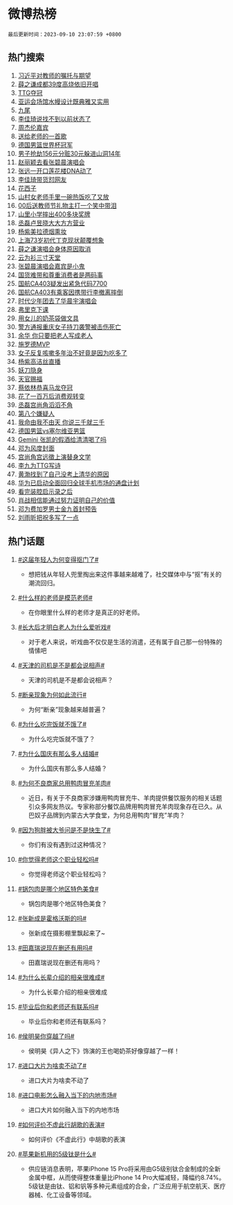 # 微博热榜

`最后更新时间：2023-09-10 23:07:59 +0800`

## 热门搜索

1. [习近平对教师的嘱托与期望](https://m.weibo.cn/search?containerid=100103type%3D1%26t%3D10%26q%3D%23%E4%B9%A0%E8%BF%91%E5%B9%B3%E5%AF%B9%E6%95%99%E5%B8%88%E7%9A%84%E5%98%B1%E6%89%98%E4%B8%8E%E6%9C%9F%E6%9C%9B%23&stream_entry_id=51&isnewpage=1&extparam=seat%3D1%26stream_entry_id%3D51%26filter_type%3Drealtimehot%26c_type%3D51%26dgr%3D0%26pos%3D0%26cate%3D10103%26display_time%3D1694358477%26pre_seqid%3D1694358477101027159101)
1. [薛之谦成都39度高烧依旧开唱](https://m.weibo.cn/search?containerid=100103type%3D1%26t%3D10%26q%3D%23%E8%96%9B%E4%B9%8B%E8%B0%A6%E6%88%90%E9%83%BD39%E5%BA%A6%E9%AB%98%E7%83%A7%E4%BE%9D%E6%97%A7%E5%BC%80%E5%94%B1%23&stream_entry_id=31&isnewpage=1&extparam=seat%3D1%26flag%3D2%26filter_type%3Drealtimehot%26stream_entry_id%3D31%26dgr%3D0%26cate%3D5001%26band_rank%3D1%26c_type%3D31%26lcate%3D5001%26pos%3D0%26realpos%3D1%26q%3D%2523%25E8%2596%259B%25E4%25B9%258B%25E8%25B0%25A6%25E6%2588%2590%25E9%2583%25BD39%25E5%25BA%25A6%25E9%25AB%2598%25E7%2583%25A7%25E4%25BE%259D%25E6%2597%25A7%25E5%25BC%2580%25E5%2594%25B1%2523%26display_time%3D1694358477%26pre_seqid%3D1694358477101027159101)
1. [TTG夺冠](https://m.weibo.cn/search?containerid=100103type%3D1%26t%3D10%26q%3D%23TTG%E5%A4%BA%E5%86%A0%23&stream_entry_id=31&isnewpage=1&extparam=seat%3D1%26flag%3D2%26filter_type%3Drealtimehot%26stream_entry_id%3D31%26dgr%3D0%26cate%3D5001%26band_rank%3D2%26c_type%3D31%26lcate%3D5001%26pos%3D1%26realpos%3D2%26q%3D%2523TTG%25E5%25A4%25BA%25E5%2586%25A0%2523%26display_time%3D1694358477%26pre_seqid%3D1694358477101027159101)
1. [亚运会场馆水幔设计既典雅又实用](https://m.weibo.cn/search?containerid=100103type%3D1%26t%3D10%26q%3D%23%E4%BA%9A%E8%BF%90%E4%BC%9A%E5%9C%BA%E9%A6%86%E6%B0%B4%E5%B9%94%E8%AE%BE%E8%AE%A1%E6%97%A2%E5%85%B8%E9%9B%85%E5%8F%88%E5%AE%9E%E7%94%A8%23&stream_entry_id=31&isnewpage=1&extparam=seat%3D1%26flag%3D0%26filter_type%3Drealtimehot%26stream_entry_id%3D31%26dgr%3D0%26cate%3D5001%26band_rank%3D3%26c_type%3D31%26lcate%3D5001%26pos%3D2%26realpos%3D3%26q%3D%2523%25E4%25BA%259A%25E8%25BF%2590%25E4%25BC%259A%25E5%259C%25BA%25E9%25A6%2586%25E6%25B0%25B4%25E5%25B9%2594%25E8%25AE%25BE%25E8%25AE%25A1%25E6%2597%25A2%25E5%2585%25B8%25E9%259B%2585%25E5%258F%2588%25E5%25AE%259E%25E7%2594%25A8%2523%26display_time%3D1694358477%26pre_seqid%3D1694358477101027159101)
1. [九尾](https://m.weibo.cn/search?containerid=100103type%3D1%26t%3D10%26q%3D%E4%B9%9D%E5%B0%BE&stream_entry_id=31&isnewpage=1&extparam=seat%3D1%26flag%3D1%26filter_type%3Drealtimehot%26stream_entry_id%3D31%26dgr%3D0%26cate%3D5001%26band_rank%3D4%26c_type%3D31%26lcate%3D5001%26pos%3D3%26realpos%3D4%26q%3D%25E4%25B9%259D%25E5%25B0%25BE%26display_time%3D1694358477%26pre_seqid%3D1694358477101027159101)
1. [李佳琦说找不到以前状态了](https://m.weibo.cn/search?containerid=100103type%3D1%26t%3D10%26q%3D%23%E6%9D%8E%E4%BD%B3%E7%90%A6%E8%AF%B4%E6%89%BE%E4%B8%8D%E5%88%B0%E4%BB%A5%E5%89%8D%E7%8A%B6%E6%80%81%E4%BA%86%23&stream_entry_id=31&isnewpage=1&extparam=seat%3D1%26flag%3D1%26filter_type%3Drealtimehot%26stream_entry_id%3D31%26dgr%3D0%26cate%3D5001%26band_rank%3D5%26c_type%3D31%26lcate%3D5001%26pos%3D4%26realpos%3D5%26q%3D%2523%25E6%259D%258E%25E4%25BD%25B3%25E7%2590%25A6%25E8%25AF%25B4%25E6%2589%25BE%25E4%25B8%258D%25E5%2588%25B0%25E4%25BB%25A5%25E5%2589%258D%25E7%258A%25B6%25E6%2580%2581%25E4%25BA%2586%2523%26display_time%3D1694358477%26pre_seqid%3D1694358477101027159101)
1. [周杰伦嘉宾](https://m.weibo.cn/search?containerid=100103type%3D1%26t%3D10%26q%3D%E5%91%A8%E6%9D%B0%E4%BC%A6%E5%98%89%E5%AE%BE&stream_entry_id=31&isnewpage=1&extparam=seat%3D1%26flag%3D1%26filter_type%3Drealtimehot%26stream_entry_id%3D31%26dgr%3D0%26cate%3D5001%26band_rank%3D6%26c_type%3D31%26lcate%3D5001%26pos%3D5%26realpos%3D6%26q%3D%25E5%2591%25A8%25E6%259D%25B0%25E4%25BC%25A6%25E5%2598%2589%25E5%25AE%25BE%26display_time%3D1694358477%26pre_seqid%3D1694358477101027159101)
1. [送给老师的一首歌](https://m.weibo.cn/search?containerid=100103type%3D1%26t%3D10%26q%3D%23%E9%80%81%E7%BB%99%E8%80%81%E5%B8%88%E7%9A%84%E4%B8%80%E9%A6%96%E6%AD%8C%23&stream_entry_id=31&isnewpage=1&extparam=seat%3D1%26adid%3D202667%26filter_type%3Drealtimehot%26stream_entry_id%3D31%26dgr%3D0%26is_ad_pos%3D1%26q%3D%2523%25E9%2580%2581%25E7%25BB%2599%25E8%2580%2581%25E5%25B8%2588%25E7%259A%2584%25E4%25B8%2580%25E9%25A6%2596%25E6%25AD%258C%2523%26band_rank%3D7%26c_type%3D31%26lcate%3D5001%26pos%3D6%26cate%3D5001%26display_time%3D1694358477%26pre_seqid%3D1694358477101027159101)
1. [德国男篮世界杯冠军](https://m.weibo.cn/search?containerid=100103type%3D1%26t%3D10%26q%3D%23%E5%BE%B7%E5%9B%BD%E7%94%B7%E7%AF%AE%E4%B8%96%E7%95%8C%E6%9D%AF%E5%86%A0%E5%86%9B%23&stream_entry_id=31&isnewpage=1&extparam=seat%3D1%26flag%3D1%26filter_type%3Drealtimehot%26stream_entry_id%3D31%26dgr%3D0%26cate%3D5001%26band_rank%3D7%26c_type%3D31%26lcate%3D5001%26pos%3D7%26realpos%3D7%26q%3D%2523%25E5%25BE%25B7%25E5%259B%25BD%25E7%2594%25B7%25E7%25AF%25AE%25E4%25B8%2596%25E7%2595%258C%25E6%259D%25AF%25E5%2586%25A0%25E5%2586%259B%2523%26display_time%3D1694358477%26pre_seqid%3D1694358477101027159101)
1. [男子抢劫156元分赃30元躲进山洞14年](https://m.weibo.cn/search?containerid=100103type%3D1%26t%3D10%26q%3D%23%E7%94%B7%E5%AD%90%E6%8A%A2%E5%8A%AB156%E5%85%83%E5%88%86%E8%B5%8330%E5%85%83%E8%BA%B2%E8%BF%9B%E5%B1%B1%E6%B4%9E14%E5%B9%B4%23&stream_entry_id=31&isnewpage=1&extparam=seat%3D1%26flag%3D0%26filter_type%3Drealtimehot%26stream_entry_id%3D31%26dgr%3D0%26cate%3D5001%26band_rank%3D8%26c_type%3D31%26lcate%3D5001%26pos%3D8%26realpos%3D8%26q%3D%2523%25E7%2594%25B7%25E5%25AD%2590%25E6%258A%25A2%25E5%258A%25AB156%25E5%2585%2583%25E5%2588%2586%25E8%25B5%258330%25E5%2585%2583%25E8%25BA%25B2%25E8%25BF%259B%25E5%25B1%25B1%25E6%25B4%259E14%25E5%25B9%25B4%2523%26display_time%3D1694358477%26pre_seqid%3D1694358477101027159101)
1. [赵丽颖去看张碧晨演唱会](https://m.weibo.cn/search?containerid=100103type%3D1%26t%3D10%26q%3D%E8%B5%B5%E4%B8%BD%E9%A2%96%E5%8E%BB%E7%9C%8B%E5%BC%A0%E7%A2%A7%E6%99%A8%E6%BC%94%E5%94%B1%E4%BC%9A&stream_entry_id=31&isnewpage=1&extparam=seat%3D1%26flag%3D0%26filter_type%3Drealtimehot%26stream_entry_id%3D31%26dgr%3D0%26cate%3D5001%26band_rank%3D9%26c_type%3D31%26lcate%3D5001%26pos%3D9%26realpos%3D9%26q%3D%25E8%25B5%25B5%25E4%25B8%25BD%25E9%25A2%2596%25E5%258E%25BB%25E7%259C%258B%25E5%25BC%25A0%25E7%25A2%25A7%25E6%2599%25A8%25E6%25BC%2594%25E5%2594%25B1%25E4%25BC%259A%26display_time%3D1694358477%26pre_seqid%3D1694358477101027159101)
1. [张远一开口莲花楼DNA动了](https://m.weibo.cn/search?containerid=100103type%3D1%26t%3D10%26q%3D%23%E5%BC%A0%E8%BF%9C%E4%B8%80%E5%BC%80%E5%8F%A3%E8%8E%B2%E8%8A%B1%E6%A5%BCDNA%E5%8A%A8%E4%BA%86%23&stream_entry_id=31&isnewpage=1&extparam=seat%3D1%26flag%3D0%26filter_type%3Drealtimehot%26stream_entry_id%3D31%26dgr%3D0%26cate%3D5001%26band_rank%3D10%26c_type%3D31%26lcate%3D5001%26pos%3D10%26realpos%3D10%26q%3D%2523%25E5%25BC%25A0%25E8%25BF%259C%25E4%25B8%2580%25E5%25BC%2580%25E5%258F%25A3%25E8%258E%25B2%25E8%258A%25B1%25E6%25A5%25BCDNA%25E5%258A%25A8%25E4%25BA%2586%2523%26display_time%3D1694358477%26pre_seqid%3D1694358477101027159101)
1. [李佳琦带货怼网友](https://m.weibo.cn/search?containerid=100103type%3D1%26t%3D10%26q%3D%23%E6%9D%8E%E4%BD%B3%E7%90%A6%E5%B8%A6%E8%B4%A7%E6%80%BC%E7%BD%91%E5%8F%8B%23&stream_entry_id=31&isnewpage=1&extparam=seat%3D1%26flag%3D2%26filter_type%3Drealtimehot%26stream_entry_id%3D31%26dgr%3D0%26cate%3D5001%26band_rank%3D11%26c_type%3D31%26lcate%3D5001%26pos%3D11%26realpos%3D11%26q%3D%2523%25E6%259D%258E%25E4%25BD%25B3%25E7%2590%25A6%25E5%25B8%25A6%25E8%25B4%25A7%25E6%2580%25BC%25E7%25BD%2591%25E5%258F%258B%2523%26display_time%3D1694358477%26pre_seqid%3D1694358477101027159101)
1. [花西子](https://m.weibo.cn/search?containerid=100103type%3D1%26t%3D10%26q%3D%E8%8A%B1%E8%A5%BF%E5%AD%90&stream_entry_id=31&isnewpage=1&extparam=seat%3D1%26flag%3D2%26filter_type%3Drealtimehot%26stream_entry_id%3D31%26dgr%3D0%26cate%3D5001%26band_rank%3D12%26c_type%3D31%26lcate%3D5001%26pos%3D12%26realpos%3D12%26q%3D%25E8%258A%25B1%25E8%25A5%25BF%25E5%25AD%2590%26display_time%3D1694358477%26pre_seqid%3D1694358477101027159101)
1. [山村女老师手里一碗热饭吃了又放](https://m.weibo.cn/search?containerid=100103type%3D1%26t%3D10%26q%3D%23%E5%B1%B1%E6%9D%91%E5%A5%B3%E8%80%81%E5%B8%88%E6%89%8B%E9%87%8C%E4%B8%80%E7%A2%97%E7%83%AD%E9%A5%AD%E5%90%83%E4%BA%86%E5%8F%88%E6%94%BE%23&stream_entry_id=31&isnewpage=1&extparam=seat%3D1%26flag%3D32768%26filter_type%3Drealtimehot%26stream_entry_id%3D31%26dgr%3D0%26cate%3D5001%26band_rank%3D13%26c_type%3D31%26lcate%3D5001%26pos%3D13%26realpos%3D13%26q%3D%2523%25E5%25B1%25B1%25E6%259D%2591%25E5%25A5%25B3%25E8%2580%2581%25E5%25B8%2588%25E6%2589%258B%25E9%2587%258C%25E4%25B8%2580%25E7%25A2%2597%25E7%2583%25AD%25E9%25A5%25AD%25E5%2590%2583%25E4%25BA%2586%25E5%258F%2588%25E6%2594%25BE%2523%26display_time%3D1694358477%26pre_seqid%3D1694358477101027159101)
1. [00后送教师节礼物主打一个笑中带泪](https://m.weibo.cn/search?containerid=100103type%3D1%26t%3D10%26q%3D%2300%E5%90%8E%E9%80%81%E6%95%99%E5%B8%88%E8%8A%82%E7%A4%BC%E7%89%A9%E4%B8%BB%E6%89%93%E4%B8%80%E4%B8%AA%E7%AC%91%E4%B8%AD%E5%B8%A6%E6%B3%AA%23&stream_entry_id=31&isnewpage=1&extparam=seat%3D1%26flag%3D32768%26filter_type%3Drealtimehot%26stream_entry_id%3D31%26dgr%3D0%26cate%3D5001%26band_rank%3D14%26c_type%3D31%26lcate%3D5001%26pos%3D14%26realpos%3D14%26q%3D%252300%25E5%2590%258E%25E9%2580%2581%25E6%2595%2599%25E5%25B8%2588%25E8%258A%2582%25E7%25A4%25BC%25E7%2589%25A9%25E4%25B8%25BB%25E6%2589%2593%25E4%25B8%2580%25E4%25B8%25AA%25E7%25AC%2591%25E4%25B8%25AD%25E5%25B8%25A6%25E6%25B3%25AA%2523%26display_time%3D1694358477%26pre_seqid%3D1694358477101027159101)
1. [山里小学摔出400多块奖牌](https://m.weibo.cn/search?containerid=100103type%3D1%26t%3D10%26q%3D%23%E5%B1%B1%E9%87%8C%E5%B0%8F%E5%AD%A6%E6%91%94%E5%87%BA400%E5%A4%9A%E5%9D%97%E5%A5%96%E7%89%8C%23&stream_entry_id=31&isnewpage=1&extparam=seat%3D1%26flag%3D32768%26filter_type%3Drealtimehot%26stream_entry_id%3D31%26dgr%3D0%26cate%3D5001%26band_rank%3D15%26c_type%3D31%26lcate%3D5001%26pos%3D15%26realpos%3D15%26q%3D%2523%25E5%25B1%25B1%25E9%2587%258C%25E5%25B0%258F%25E5%25AD%25A6%25E6%2591%2594%25E5%2587%25BA400%25E5%25A4%259A%25E5%259D%2597%25E5%25A5%2596%25E7%2589%258C%2523%26display_time%3D1694358477%26pre_seqid%3D1694358477101027159101)
1. [丞磊卢昱晓大大方方营业](https://m.weibo.cn/search?containerid=100103type%3D1%26t%3D10%26q%3D%23%E4%B8%9E%E7%A3%8A%E5%8D%A2%E6%98%B1%E6%99%93%E5%A4%A7%E5%A4%A7%E6%96%B9%E6%96%B9%E8%90%A5%E4%B8%9A%23&stream_entry_id=31&isnewpage=1&extparam=seat%3D1%26flag%3D1%26filter_type%3Drealtimehot%26stream_entry_id%3D31%26dgr%3D0%26cate%3D5001%26band_rank%3D16%26c_type%3D31%26lcate%3D5001%26pos%3D16%26realpos%3D16%26q%3D%2523%25E4%25B8%259E%25E7%25A3%258A%25E5%258D%25A2%25E6%2598%25B1%25E6%2599%2593%25E5%25A4%25A7%25E5%25A4%25A7%25E6%2596%25B9%25E6%2596%25B9%25E8%2590%25A5%25E4%25B8%259A%2523%26display_time%3D1694358477%26pre_seqid%3D1694358477101027159101)
1. [杨紫美拉德烟熏妆](https://m.weibo.cn/search?containerid=100103type%3D1%26t%3D10%26q%3D%E6%9D%A8%E7%B4%AB%E7%BE%8E%E6%8B%89%E5%BE%B7%E7%83%9F%E7%86%8F%E5%A6%86&stream_entry_id=31&isnewpage=1&extparam=seat%3D1%26flag%3D1%26filter_type%3Drealtimehot%26stream_entry_id%3D31%26dgr%3D0%26cate%3D5001%26band_rank%3D17%26c_type%3D31%26lcate%3D5001%26pos%3D17%26realpos%3D17%26q%3D%25E6%259D%25A8%25E7%25B4%25AB%25E7%25BE%258E%25E6%258B%2589%25E5%25BE%25B7%25E7%2583%259F%25E7%2586%258F%25E5%25A6%2586%26display_time%3D1694358477%26pre_seqid%3D1694358477101027159101)
1. [上海73岁初代丁克现状颠覆想象](https://m.weibo.cn/search?containerid=100103type%3D1%26t%3D10%26q%3D%23%E4%B8%8A%E6%B5%B773%E5%B2%81%E5%88%9D%E4%BB%A3%E4%B8%81%E5%85%8B%E7%8E%B0%E7%8A%B6%E9%A2%A0%E8%A6%86%E6%83%B3%E8%B1%A1%23&stream_entry_id=31&isnewpage=1&extparam=seat%3D1%26flag%3D2%26filter_type%3Drealtimehot%26stream_entry_id%3D31%26dgr%3D0%26cate%3D5001%26band_rank%3D18%26c_type%3D31%26lcate%3D5001%26pos%3D18%26realpos%3D18%26q%3D%2523%25E4%25B8%258A%25E6%25B5%25B773%25E5%25B2%2581%25E5%2588%259D%25E4%25BB%25A3%25E4%25B8%2581%25E5%2585%258B%25E7%258E%25B0%25E7%258A%25B6%25E9%25A2%25A0%25E8%25A6%2586%25E6%2583%25B3%25E8%25B1%25A1%2523%26display_time%3D1694358477%26pre_seqid%3D1694358477101027159101)
1. [薛之谦演唱会身体原因取消](https://m.weibo.cn/search?containerid=100103type%3D1%26t%3D10%26q%3D%23%E8%96%9B%E4%B9%8B%E8%B0%A6%E6%BC%94%E5%94%B1%E4%BC%9A%E8%BA%AB%E4%BD%93%E5%8E%9F%E5%9B%A0%E5%8F%96%E6%B6%88%23&stream_entry_id=31&isnewpage=1&extparam=seat%3D1%26flag%3D0%26filter_type%3Drealtimehot%26stream_entry_id%3D31%26dgr%3D0%26cate%3D5001%26band_rank%3D19%26c_type%3D31%26lcate%3D5001%26pos%3D19%26realpos%3D19%26q%3D%2523%25E8%2596%259B%25E4%25B9%258B%25E8%25B0%25A6%25E6%25BC%2594%25E5%2594%25B1%25E4%25BC%259A%25E8%25BA%25AB%25E4%25BD%2593%25E5%258E%259F%25E5%259B%25A0%25E5%258F%2596%25E6%25B6%2588%2523%26display_time%3D1694358477%26pre_seqid%3D1694358477101027159101)
1. [云为衫三寸天堂](https://m.weibo.cn/search?containerid=100103type%3D1%26t%3D10%26q%3D%E4%BA%91%E4%B8%BA%E8%A1%AB%E4%B8%89%E5%AF%B8%E5%A4%A9%E5%A0%82&stream_entry_id=31&isnewpage=1&extparam=seat%3D1%26flag%3D1%26filter_type%3Drealtimehot%26stream_entry_id%3D31%26dgr%3D0%26cate%3D5001%26band_rank%3D20%26c_type%3D31%26lcate%3D5001%26pos%3D20%26realpos%3D20%26q%3D%25E4%25BA%2591%25E4%25B8%25BA%25E8%25A1%25AB%25E4%25B8%2589%25E5%25AF%25B8%25E5%25A4%25A9%25E5%25A0%2582%26display_time%3D1694358477%26pre_seqid%3D1694358477101027159101)
1. [张碧晨演唱会嘉宾是小鬼](https://m.weibo.cn/search?containerid=100103type%3D1%26t%3D10%26q%3D%23%E5%BC%A0%E7%A2%A7%E6%99%A8%E6%BC%94%E5%94%B1%E4%BC%9A%E5%98%89%E5%AE%BE%E6%98%AF%E5%B0%8F%E9%AC%BC%23&stream_entry_id=31&isnewpage=1&extparam=seat%3D1%26flag%3D1%26filter_type%3Drealtimehot%26stream_entry_id%3D31%26dgr%3D0%26cate%3D5001%26band_rank%3D21%26c_type%3D31%26lcate%3D5001%26pos%3D21%26realpos%3D21%26q%3D%2523%25E5%25BC%25A0%25E7%25A2%25A7%25E6%2599%25A8%25E6%25BC%2594%25E5%2594%25B1%25E4%25BC%259A%25E5%2598%2589%25E5%25AE%25BE%25E6%2598%25AF%25E5%25B0%258F%25E9%25AC%25BC%2523%26display_time%3D1694358477%26pre_seqid%3D1694358477101027159101)
1. [国货难带和尊重消费者是两码事](https://m.weibo.cn/search?containerid=100103type%3D1%26t%3D10%26q%3D%23%E5%9B%BD%E8%B4%A7%E9%9A%BE%E5%B8%A6%E5%92%8C%E5%B0%8A%E9%87%8D%E6%B6%88%E8%B4%B9%E8%80%85%E6%98%AF%E4%B8%A4%E7%A0%81%E4%BA%8B%23&stream_entry_id=31&isnewpage=1&extparam=seat%3D1%26flag%3D1%26filter_type%3Drealtimehot%26stream_entry_id%3D31%26dgr%3D0%26cate%3D5001%26band_rank%3D22%26c_type%3D31%26lcate%3D5001%26pos%3D22%26realpos%3D22%26q%3D%2523%25E5%259B%25BD%25E8%25B4%25A7%25E9%259A%25BE%25E5%25B8%25A6%25E5%2592%258C%25E5%25B0%258A%25E9%2587%258D%25E6%25B6%2588%25E8%25B4%25B9%25E8%2580%2585%25E6%2598%25AF%25E4%25B8%25A4%25E7%25A0%2581%25E4%25BA%258B%2523%26display_time%3D1694358477%26pre_seqid%3D1694358477101027159101)
1. [国航CA403疑发出紧急代码7700](https://m.weibo.cn/search?containerid=100103type%3D1%26t%3D10%26q%3D%23%E5%9B%BD%E8%88%AACA403%E7%96%91%E5%8F%91%E5%87%BA%E7%B4%A7%E6%80%A5%E4%BB%A3%E7%A0%817700%23&stream_entry_id=31&isnewpage=1&extparam=seat%3D1%26flag%3D0%26filter_type%3Drealtimehot%26stream_entry_id%3D31%26dgr%3D0%26cate%3D5001%26band_rank%3D23%26c_type%3D31%26lcate%3D5001%26pos%3D23%26realpos%3D23%26q%3D%2523%25E5%259B%25BD%25E8%2588%25AACA403%25E7%2596%2591%25E5%258F%2591%25E5%2587%25BA%25E7%25B4%25A7%25E6%2580%25A5%25E4%25BB%25A3%25E7%25A0%25817700%2523%26display_time%3D1694358477%26pre_seqid%3D1694358477101027159101)
1. [国航CA403有乘客因携带行李撤离摔倒](https://m.weibo.cn/search?containerid=100103type%3D1%26t%3D10%26q%3D%23%E5%9B%BD%E8%88%AACA403%E6%9C%89%E4%B9%98%E5%AE%A2%E5%9B%A0%E6%90%BA%E5%B8%A6%E8%A1%8C%E6%9D%8E%E6%92%A4%E7%A6%BB%E6%91%94%E5%80%92%23&stream_entry_id=31&isnewpage=1&extparam=seat%3D1%26flag%3D1%26filter_type%3Drealtimehot%26stream_entry_id%3D31%26dgr%3D0%26cate%3D5001%26band_rank%3D24%26c_type%3D31%26lcate%3D5001%26pos%3D24%26realpos%3D24%26q%3D%2523%25E5%259B%25BD%25E8%2588%25AACA403%25E6%259C%2589%25E4%25B9%2598%25E5%25AE%25A2%25E5%259B%25A0%25E6%2590%25BA%25E5%25B8%25A6%25E8%25A1%258C%25E6%259D%258E%25E6%2592%25A4%25E7%25A6%25BB%25E6%2591%2594%25E5%2580%2592%2523%26display_time%3D1694358477%26pre_seqid%3D1694358477101027159101)
1. [时代少年团去了华晨宇演唱会](https://m.weibo.cn/search?containerid=100103type%3D1%26t%3D10%26q%3D%23%E6%97%B6%E4%BB%A3%E5%B0%91%E5%B9%B4%E5%9B%A2%E5%8E%BB%E4%BA%86%E5%8D%8E%E6%99%A8%E5%AE%87%E6%BC%94%E5%94%B1%E4%BC%9A%23&stream_entry_id=31&isnewpage=1&extparam=seat%3D1%26flag%3D1%26filter_type%3Drealtimehot%26stream_entry_id%3D31%26dgr%3D0%26cate%3D5001%26band_rank%3D25%26c_type%3D31%26lcate%3D5001%26pos%3D25%26realpos%3D25%26q%3D%2523%25E6%2597%25B6%25E4%25BB%25A3%25E5%25B0%2591%25E5%25B9%25B4%25E5%259B%25A2%25E5%258E%25BB%25E4%25BA%2586%25E5%258D%258E%25E6%2599%25A8%25E5%25AE%2587%25E6%25BC%2594%25E5%2594%25B1%25E4%25BC%259A%2523%26display_time%3D1694358477%26pre_seqid%3D1694358477101027159101)
1. [弗里克下课](https://m.weibo.cn/search?containerid=100103type%3D1%26t%3D10%26q%3D%23%E5%BC%97%E9%87%8C%E5%85%8B%E4%B8%8B%E8%AF%BE%23&stream_entry_id=31&isnewpage=1&extparam=seat%3D1%26flag%3D1%26filter_type%3Drealtimehot%26stream_entry_id%3D31%26dgr%3D0%26cate%3D5001%26band_rank%3D26%26c_type%3D31%26lcate%3D5001%26pos%3D26%26realpos%3D26%26q%3D%2523%25E5%25BC%2597%25E9%2587%258C%25E5%2585%258B%25E4%25B8%258B%25E8%25AF%25BE%2523%26display_time%3D1694358477%26pre_seqid%3D1694358477101027159101)
1. [用女儿的奶茶袋做文具](https://m.weibo.cn/search?containerid=100103type%3D1%26t%3D10%26q%3D%E7%94%A8%E5%A5%B3%E5%84%BF%E7%9A%84%E5%A5%B6%E8%8C%B6%E8%A2%8B%E5%81%9A%E6%96%87%E5%85%B7&stream_entry_id=31&isnewpage=1&extparam=seat%3D1%26flag%3D0%26filter_type%3Drealtimehot%26stream_entry_id%3D31%26dgr%3D0%26cate%3D5001%26band_rank%3D27%26c_type%3D31%26lcate%3D5001%26pos%3D27%26realpos%3D27%26q%3D%25E7%2594%25A8%25E5%25A5%25B3%25E5%2584%25BF%25E7%259A%2584%25E5%25A5%25B6%25E8%258C%25B6%25E8%25A2%258B%25E5%2581%259A%25E6%2596%2587%25E5%2585%25B7%26display_time%3D1694358477%26pre_seqid%3D1694358477101027159101)
1. [警方通报重庆女子持刀袭警被击伤死亡](https://m.weibo.cn/search?containerid=100103type%3D1%26t%3D10%26q%3D%23%E8%AD%A6%E6%96%B9%E9%80%9A%E6%8A%A5%E9%87%8D%E5%BA%86%E5%A5%B3%E5%AD%90%E6%8C%81%E5%88%80%E8%A2%AD%E8%AD%A6%E8%A2%AB%E5%87%BB%E4%BC%A4%E6%AD%BB%E4%BA%A1%23&stream_entry_id=31&isnewpage=1&extparam=seat%3D1%26flag%3D0%26filter_type%3Drealtimehot%26stream_entry_id%3D31%26dgr%3D0%26cate%3D5001%26band_rank%3D28%26c_type%3D31%26lcate%3D5001%26pos%3D28%26realpos%3D28%26q%3D%2523%25E8%25AD%25A6%25E6%2596%25B9%25E9%2580%259A%25E6%258A%25A5%25E9%2587%258D%25E5%25BA%2586%25E5%25A5%25B3%25E5%25AD%2590%25E6%258C%2581%25E5%2588%2580%25E8%25A2%25AD%25E8%25AD%25A6%25E8%25A2%25AB%25E5%2587%25BB%25E4%25BC%25A4%25E6%25AD%25BB%25E4%25BA%25A1%2523%26display_time%3D1694358477%26pre_seqid%3D1694358477101027159101)
1. [余华 你只要把老人写成老人](https://m.weibo.cn/search?containerid=100103type%3D1%26t%3D10%26q%3D%E4%BD%99%E5%8D%8E+%E4%BD%A0%E5%8F%AA%E8%A6%81%E6%8A%8A%E8%80%81%E4%BA%BA%E5%86%99%E6%88%90%E8%80%81%E4%BA%BA&stream_entry_id=31&isnewpage=1&extparam=seat%3D1%26flag%3D0%26filter_type%3Drealtimehot%26stream_entry_id%3D31%26dgr%3D0%26cate%3D5001%26band_rank%3D29%26c_type%3D31%26lcate%3D5001%26pos%3D29%26realpos%3D29%26q%3D%25E4%25BD%2599%25E5%258D%258E%2520%25E4%25BD%25A0%25E5%258F%25AA%25E8%25A6%2581%25E6%258A%258A%25E8%2580%2581%25E4%25BA%25BA%25E5%2586%2599%25E6%2588%2590%25E8%2580%2581%25E4%25BA%25BA%26display_time%3D1694358477%26pre_seqid%3D1694358477101027159101)
1. [施罗德MVP](https://m.weibo.cn/search?containerid=100103type%3D1%26t%3D10%26q%3D%23%E6%96%BD%E7%BD%97%E5%BE%B7MVP%23&stream_entry_id=31&isnewpage=1&extparam=seat%3D1%26flag%3D1%26filter_type%3Drealtimehot%26stream_entry_id%3D31%26dgr%3D0%26cate%3D5001%26band_rank%3D30%26c_type%3D31%26lcate%3D5001%26pos%3D30%26realpos%3D30%26q%3D%2523%25E6%2596%25BD%25E7%25BD%2597%25E5%25BE%25B7MVP%2523%26display_time%3D1694358477%26pre_seqid%3D1694358477101027159101)
1. [女子反复咳嗽多年治不好竟是因为吃多了](https://m.weibo.cn/search?containerid=100103type%3D1%26t%3D10%26q%3D%23%E5%A5%B3%E5%AD%90%E5%8F%8D%E5%A4%8D%E5%92%B3%E5%97%BD%E5%A4%9A%E5%B9%B4%E6%B2%BB%E4%B8%8D%E5%A5%BD%E7%AB%9F%E6%98%AF%E5%9B%A0%E4%B8%BA%E5%90%83%E5%A4%9A%E4%BA%86%23&stream_entry_id=31&isnewpage=1&extparam=seat%3D1%26flag%3D1%26filter_type%3Drealtimehot%26stream_entry_id%3D31%26dgr%3D0%26cate%3D5001%26band_rank%3D31%26c_type%3D31%26lcate%3D5001%26pos%3D31%26realpos%3D31%26q%3D%2523%25E5%25A5%25B3%25E5%25AD%2590%25E5%258F%258D%25E5%25A4%258D%25E5%2592%25B3%25E5%2597%25BD%25E5%25A4%259A%25E5%25B9%25B4%25E6%25B2%25BB%25E4%25B8%258D%25E5%25A5%25BD%25E7%25AB%259F%25E6%2598%25AF%25E5%259B%25A0%25E4%25B8%25BA%25E5%2590%2583%25E5%25A4%259A%25E4%25BA%2586%2523%26display_time%3D1694358477%26pre_seqid%3D1694358477101027159101)
1. [杨紫高洁丝直播](https://m.weibo.cn/search?containerid=100103type%3D1%26t%3D10%26q%3D%23%E6%9D%A8%E7%B4%AB%E9%AB%98%E6%B4%81%E4%B8%9D%E7%9B%B4%E6%92%AD%23&stream_entry_id=31&isnewpage=1&extparam=seat%3D1%26flag%3D0%26filter_type%3Drealtimehot%26stream_entry_id%3D31%26dgr%3D0%26cate%3D5001%26band_rank%3D32%26c_type%3D31%26lcate%3D5001%26pos%3D32%26realpos%3D32%26q%3D%2523%25E6%259D%25A8%25E7%25B4%25AB%25E9%25AB%2598%25E6%25B4%2581%25E4%25B8%259D%25E7%259B%25B4%25E6%2592%25AD%2523%26display_time%3D1694358477%26pre_seqid%3D1694358477101027159101)
1. [妖刀隐身](https://m.weibo.cn/search?containerid=100103type%3D1%26t%3D10%26q%3D%E5%A6%96%E5%88%80%E9%9A%90%E8%BA%AB&stream_entry_id=31&isnewpage=1&extparam=seat%3D1%26flag%3D1%26filter_type%3Drealtimehot%26stream_entry_id%3D31%26dgr%3D0%26cate%3D5001%26band_rank%3D33%26c_type%3D31%26lcate%3D5001%26pos%3D33%26realpos%3D33%26q%3D%25E5%25A6%2596%25E5%2588%2580%25E9%259A%2590%25E8%25BA%25AB%26display_time%3D1694358477%26pre_seqid%3D1694358477101027159101)
1. [天官赐福](https://m.weibo.cn/search?containerid=100103type%3D1%26t%3D10%26q%3D%E5%A4%A9%E5%AE%98%E8%B5%90%E7%A6%8F&stream_entry_id=31&isnewpage=1&extparam=seat%3D1%26flag%3D0%26filter_type%3Drealtimehot%26stream_entry_id%3D31%26dgr%3D0%26cate%3D5001%26band_rank%3D34%26c_type%3D31%26lcate%3D5001%26pos%3D34%26realpos%3D34%26q%3D%25E5%25A4%25A9%25E5%25AE%2598%25E8%25B5%2590%25E7%25A6%258F%26display_time%3D1694358477%26pre_seqid%3D1694358477101027159101)
1. [蔡依林恭喜马龙夺冠](https://m.weibo.cn/search?containerid=100103type%3D1%26t%3D10%26q%3D%23%E8%94%A1%E4%BE%9D%E6%9E%97%E6%81%AD%E5%96%9C%E9%A9%AC%E9%BE%99%E5%A4%BA%E5%86%A0%23&stream_entry_id=31&isnewpage=1&extparam=seat%3D1%26flag%3D0%26filter_type%3Drealtimehot%26stream_entry_id%3D31%26dgr%3D0%26cate%3D5001%26band_rank%3D35%26c_type%3D31%26lcate%3D5001%26pos%3D35%26realpos%3D35%26q%3D%2523%25E8%2594%25A1%25E4%25BE%259D%25E6%259E%2597%25E6%2581%25AD%25E5%2596%259C%25E9%25A9%25AC%25E9%25BE%2599%25E5%25A4%25BA%25E5%2586%25A0%2523%26display_time%3D1694358477%26pre_seqid%3D1694358477101027159101)
1. [花了一百万后消费观转变](https://m.weibo.cn/search?containerid=100103type%3D1%26t%3D10%26q%3D%23%E8%8A%B1%E4%BA%86%E4%B8%80%E7%99%BE%E4%B8%87%E5%90%8E%E6%B6%88%E8%B4%B9%E8%A7%82%E8%BD%AC%E5%8F%98%23&stream_entry_id=31&isnewpage=1&extparam=seat%3D1%26flag%3D0%26filter_type%3Drealtimehot%26stream_entry_id%3D31%26dgr%3D0%26cate%3D5001%26band_rank%3D36%26c_type%3D31%26lcate%3D5001%26pos%3D36%26realpos%3D36%26q%3D%2523%25E8%258A%25B1%25E4%25BA%2586%25E4%25B8%2580%25E7%2599%25BE%25E4%25B8%2587%25E5%2590%258E%25E6%25B6%2588%25E8%25B4%25B9%25E8%25A7%2582%25E8%25BD%25AC%25E5%258F%2598%2523%26display_time%3D1694358477%26pre_seqid%3D1694358477101027159101)
1. [丞磊宫尚角滔滔不角](https://m.weibo.cn/search?containerid=100103type%3D1%26t%3D10%26q%3D%E4%B8%9E%E7%A3%8A%E5%AE%AB%E5%B0%9A%E8%A7%92%E6%BB%94%E6%BB%94%E4%B8%8D%E8%A7%92&stream_entry_id=31&isnewpage=1&extparam=seat%3D1%26flag%3D1%26filter_type%3Drealtimehot%26stream_entry_id%3D31%26dgr%3D0%26cate%3D5001%26band_rank%3D37%26c_type%3D31%26lcate%3D5001%26pos%3D37%26realpos%3D37%26q%3D%25E4%25B8%259E%25E7%25A3%258A%25E5%25AE%25AB%25E5%25B0%259A%25E8%25A7%2592%25E6%25BB%2594%25E6%25BB%2594%25E4%25B8%258D%25E8%25A7%2592%26display_time%3D1694358477%26pre_seqid%3D1694358477101027159101)
1. [第八个嫌疑人](https://m.weibo.cn/search?containerid=100103type%3D1%26t%3D10%26q%3D%E7%AC%AC%E5%85%AB%E4%B8%AA%E5%AB%8C%E7%96%91%E4%BA%BA&stream_entry_id=31&isnewpage=1&extparam=seat%3D1%26flag%3D1%26filter_type%3Drealtimehot%26stream_entry_id%3D31%26dgr%3D0%26cate%3D5001%26band_rank%3D38%26c_type%3D31%26lcate%3D5001%26pos%3D38%26realpos%3D38%26q%3D%25E7%25AC%25AC%25E5%2585%25AB%25E4%25B8%25AA%25E5%25AB%258C%25E7%2596%2591%25E4%25BA%25BA%26display_time%3D1694358477%26pre_seqid%3D1694358477101027159101)
1. [我命由我不由天 你说三千就三千](https://m.weibo.cn/search?containerid=100103type%3D1%26t%3D10%26q%3D%E6%88%91%E5%91%BD%E7%94%B1%E6%88%91%E4%B8%8D%E7%94%B1%E5%A4%A9+%E4%BD%A0%E8%AF%B4%E4%B8%89%E5%8D%83%E5%B0%B1%E4%B8%89%E5%8D%83&stream_entry_id=31&isnewpage=1&extparam=seat%3D1%26flag%3D0%26filter_type%3Drealtimehot%26stream_entry_id%3D31%26dgr%3D0%26cate%3D5001%26band_rank%3D39%26c_type%3D31%26lcate%3D5001%26pos%3D39%26realpos%3D39%26q%3D%25E6%2588%2591%25E5%2591%25BD%25E7%2594%25B1%25E6%2588%2591%25E4%25B8%258D%25E7%2594%25B1%25E5%25A4%25A9%2520%25E4%25BD%25A0%25E8%25AF%25B4%25E4%25B8%2589%25E5%258D%2583%25E5%25B0%25B1%25E4%25B8%2589%25E5%258D%2583%26display_time%3D1694358477%26pre_seqid%3D1694358477101027159101)
1. [德国男篮vs塞尔维亚男篮](https://m.weibo.cn/search?containerid=100103type%3D1%26t%3D10%26q%3D%23%E5%BE%B7%E5%9B%BD%E7%94%B7%E7%AF%AEvs%E5%A1%9E%E5%B0%94%E7%BB%B4%E4%BA%9A%E7%94%B7%E7%AF%AE%23&stream_entry_id=31&isnewpage=1&extparam=seat%3D1%26flag%3D0%26filter_type%3Drealtimehot%26stream_entry_id%3D31%26dgr%3D0%26cate%3D5001%26band_rank%3D40%26c_type%3D31%26lcate%3D5001%26pos%3D40%26realpos%3D40%26q%3D%2523%25E5%25BE%25B7%25E5%259B%25BD%25E7%2594%25B7%25E7%25AF%25AEvs%25E5%25A1%259E%25E5%25B0%2594%25E7%25BB%25B4%25E4%25BA%259A%25E7%2594%25B7%25E7%25AF%25AE%2523%26display_time%3D1694358477%26pre_seqid%3D1694358477101027159101)
1. [Gemini 张凯的假酒给清清喝了吗](https://m.weibo.cn/search?containerid=100103type%3D1%26t%3D10%26q%3DGemini+%E5%BC%A0%E5%87%AF%E7%9A%84%E5%81%87%E9%85%92%E7%BB%99%E6%B8%85%E6%B8%85%E5%96%9D%E4%BA%86%E5%90%97&stream_entry_id=31&isnewpage=1&extparam=seat%3D1%26flag%3D1%26filter_type%3Drealtimehot%26stream_entry_id%3D31%26dgr%3D0%26cate%3D5001%26band_rank%3D41%26c_type%3D31%26lcate%3D5001%26pos%3D41%26realpos%3D41%26q%3DGemini%2520%25E5%25BC%25A0%25E5%2587%25AF%25E7%259A%2584%25E5%2581%2587%25E9%2585%2592%25E7%25BB%2599%25E6%25B8%2585%25E6%25B8%2585%25E5%2596%259D%25E4%25BA%2586%25E5%2590%2597%26display_time%3D1694358477%26pre_seqid%3D1694358477101027159101)
1. [邓为风度封面](https://m.weibo.cn/search?containerid=100103type%3D1%26t%3D10%26q%3D%E9%82%93%E4%B8%BA%E9%A3%8E%E5%BA%A6%E5%B0%81%E9%9D%A2&stream_entry_id=31&isnewpage=1&extparam=seat%3D1%26flag%3D0%26filter_type%3Drealtimehot%26stream_entry_id%3D31%26dgr%3D0%26cate%3D5001%26band_rank%3D42%26c_type%3D31%26lcate%3D5001%26pos%3D42%26realpos%3D42%26q%3D%25E9%2582%2593%25E4%25B8%25BA%25E9%25A3%258E%25E5%25BA%25A6%25E5%25B0%2581%25E9%259D%25A2%26display_time%3D1694358477%26pre_seqid%3D1694358477101027159101)
1. [宫尚角宫远徵上演替身文学](https://m.weibo.cn/search?containerid=100103type%3D1%26t%3D10%26q%3D%23%E5%AE%AB%E5%B0%9A%E8%A7%92%E5%AE%AB%E8%BF%9C%E5%BE%B5%E4%B8%8A%E6%BC%94%E6%9B%BF%E8%BA%AB%E6%96%87%E5%AD%A6%23&stream_entry_id=31&isnewpage=1&extparam=seat%3D1%26flag%3D1%26filter_type%3Drealtimehot%26stream_entry_id%3D31%26dgr%3D0%26cate%3D5001%26band_rank%3D43%26c_type%3D31%26lcate%3D5001%26pos%3D43%26realpos%3D43%26q%3D%2523%25E5%25AE%25AB%25E5%25B0%259A%25E8%25A7%2592%25E5%25AE%25AB%25E8%25BF%259C%25E5%25BE%25B5%25E4%25B8%258A%25E6%25BC%2594%25E6%259B%25BF%25E8%25BA%25AB%25E6%2596%2587%25E5%25AD%25A6%2523%26display_time%3D1694358477%26pre_seqid%3D1694358477101027159101)
1. [李九为TTG写诗](https://m.weibo.cn/search?containerid=100103type%3D1%26t%3D10%26q%3D%23%E6%9D%8E%E4%B9%9D%E4%B8%BATTG%E5%86%99%E8%AF%97%23&stream_entry_id=31&isnewpage=1&extparam=seat%3D1%26flag%3D1%26filter_type%3Drealtimehot%26stream_entry_id%3D31%26dgr%3D0%26cate%3D5001%26band_rank%3D44%26c_type%3D31%26lcate%3D5001%26pos%3D44%26realpos%3D44%26q%3D%2523%25E6%259D%258E%25E4%25B9%259D%25E4%25B8%25BATTG%25E5%2586%2599%25E8%25AF%2597%2523%26display_time%3D1694358477%26pre_seqid%3D1694358477101027159101)
1. [黄渤找到了自己没考上清华的原因](https://m.weibo.cn/search?containerid=100103type%3D1%26t%3D10%26q%3D%23%E9%BB%84%E6%B8%A4%E6%89%BE%E5%88%B0%E4%BA%86%E8%87%AA%E5%B7%B1%E6%B2%A1%E8%80%83%E4%B8%8A%E6%B8%85%E5%8D%8E%E7%9A%84%E5%8E%9F%E5%9B%A0%23&stream_entry_id=31&isnewpage=1&extparam=seat%3D1%26flag%3D0%26filter_type%3Drealtimehot%26stream_entry_id%3D31%26dgr%3D0%26cate%3D5001%26band_rank%3D45%26c_type%3D31%26lcate%3D5001%26pos%3D45%26realpos%3D45%26q%3D%2523%25E9%25BB%2584%25E6%25B8%25A4%25E6%2589%25BE%25E5%2588%25B0%25E4%25BA%2586%25E8%2587%25AA%25E5%25B7%25B1%25E6%25B2%25A1%25E8%2580%2583%25E4%25B8%258A%25E6%25B8%2585%25E5%258D%258E%25E7%259A%2584%25E5%258E%259F%25E5%259B%25A0%2523%26display_time%3D1694358477%26pre_seqid%3D1694358477101027159101)
1. [华为已启动全面回归全球手机市场的通盘计划](https://m.weibo.cn/search?containerid=100103type%3D1%26t%3D10%26q%3D%23%E5%8D%8E%E4%B8%BA%E5%B7%B2%E5%90%AF%E5%8A%A8%E5%85%A8%E9%9D%A2%E5%9B%9E%E5%BD%92%E5%85%A8%E7%90%83%E6%89%8B%E6%9C%BA%E5%B8%82%E5%9C%BA%E7%9A%84%E9%80%9A%E7%9B%98%E8%AE%A1%E5%88%92%23&stream_entry_id=31&isnewpage=1&extparam=seat%3D1%26flag%3D0%26filter_type%3Drealtimehot%26stream_entry_id%3D31%26dgr%3D0%26cate%3D5001%26band_rank%3D46%26c_type%3D31%26lcate%3D5001%26pos%3D46%26realpos%3D46%26q%3D%2523%25E5%258D%258E%25E4%25B8%25BA%25E5%25B7%25B2%25E5%2590%25AF%25E5%258A%25A8%25E5%2585%25A8%25E9%259D%25A2%25E5%259B%259E%25E5%25BD%2592%25E5%2585%25A8%25E7%2590%2583%25E6%2589%258B%25E6%259C%25BA%25E5%25B8%2582%25E5%259C%25BA%25E7%259A%2584%25E9%2580%259A%25E7%259B%2598%25E8%25AE%25A1%25E5%2588%2592%2523%26display_time%3D1694358477%26pre_seqid%3D1694358477101027159101)
1. [看完装腔启示录之后](https://m.weibo.cn/search?containerid=100103type%3D1%26t%3D10%26q%3D%E7%9C%8B%E5%AE%8C%E8%A3%85%E8%85%94%E5%90%AF%E7%A4%BA%E5%BD%95%E4%B9%8B%E5%90%8E&stream_entry_id=31&isnewpage=1&extparam=seat%3D1%26flag%3D1%26filter_type%3Drealtimehot%26stream_entry_id%3D31%26dgr%3D0%26cate%3D5001%26band_rank%3D47%26c_type%3D31%26lcate%3D5001%26pos%3D47%26realpos%3D47%26q%3D%25E7%259C%258B%25E5%25AE%258C%25E8%25A3%2585%25E8%2585%2594%25E5%2590%25AF%25E7%25A4%25BA%25E5%25BD%2595%25E4%25B9%258B%25E5%2590%258E%26display_time%3D1694358477%26pre_seqid%3D1694358477101027159101)
1. [肖战相信能通过努力证明自己的价值](https://m.weibo.cn/search?containerid=100103type%3D1%26t%3D10%26q%3D%23%E8%82%96%E6%88%98%E7%9B%B8%E4%BF%A1%E8%83%BD%E9%80%9A%E8%BF%87%E5%8A%AA%E5%8A%9B%E8%AF%81%E6%98%8E%E8%87%AA%E5%B7%B1%E7%9A%84%E4%BB%B7%E5%80%BC%23&stream_entry_id=31&isnewpage=1&extparam=seat%3D1%26flag%3D0%26filter_type%3Drealtimehot%26stream_entry_id%3D31%26dgr%3D0%26cate%3D5001%26band_rank%3D48%26c_type%3D31%26lcate%3D5001%26pos%3D48%26realpos%3D48%26q%3D%2523%25E8%2582%2596%25E6%2588%2598%25E7%259B%25B8%25E4%25BF%25A1%25E8%2583%25BD%25E9%2580%259A%25E8%25BF%2587%25E5%258A%25AA%25E5%258A%259B%25E8%25AF%2581%25E6%2598%258E%25E8%2587%25AA%25E5%25B7%25B1%25E7%259A%2584%25E4%25BB%25B7%25E5%2580%25BC%2523%26display_time%3D1694358477%26pre_seqid%3D1694358477101027159101)
1. [邓为费加罗男士金九首封预告](https://m.weibo.cn/search?containerid=100103type%3D1%26t%3D10%26q%3D%23%E9%82%93%E4%B8%BA%E8%B4%B9%E5%8A%A0%E7%BD%97%E7%94%B7%E5%A3%AB%E9%87%91%E4%B9%9D%E9%A6%96%E5%B0%81%E9%A2%84%E5%91%8A%23&stream_entry_id=31&isnewpage=1&extparam=seat%3D1%26flag%3D0%26filter_type%3Drealtimehot%26stream_entry_id%3D31%26dgr%3D0%26cate%3D5001%26band_rank%3D49%26c_type%3D31%26lcate%3D5001%26pos%3D49%26realpos%3D49%26q%3D%2523%25E9%2582%2593%25E4%25B8%25BA%25E8%25B4%25B9%25E5%258A%25A0%25E7%25BD%2597%25E7%2594%25B7%25E5%25A3%25AB%25E9%2587%2591%25E4%25B9%259D%25E9%25A6%2596%25E5%25B0%2581%25E9%25A2%2584%25E5%2591%258A%2523%26display_time%3D1694358477%26pre_seqid%3D1694358477101027159101)
1. [刘雨昕把祝多写了一点](https://m.weibo.cn/search?containerid=100103type%3D1%26t%3D10%26q%3D%23%E5%88%98%E9%9B%A8%E6%98%95%E6%8A%8A%E7%A5%9D%E5%A4%9A%E5%86%99%E4%BA%86%E4%B8%80%E7%82%B9%23&stream_entry_id=31&isnewpage=1&extparam=seat%3D1%26flag%3D1%26filter_type%3Drealtimehot%26stream_entry_id%3D31%26dgr%3D0%26cate%3D5001%26band_rank%3D50%26c_type%3D31%26lcate%3D5001%26pos%3D50%26realpos%3D50%26q%3D%2523%25E5%2588%2598%25E9%259B%25A8%25E6%2598%2595%25E6%258A%258A%25E7%25A5%259D%25E5%25A4%259A%25E5%2586%2599%25E4%25BA%2586%25E4%25B8%2580%25E7%2582%25B9%2523%26display_time%3D1694358477%26pre_seqid%3D1694358477101027159101)

## 热门话题

1. [#这届年轻人为何变得抠门了#](https://m.weibo.cn/search?containerid=231522type%3D1%26t%3D10%26q%3D%23%E8%BF%99%E5%B1%8A%E5%B9%B4%E8%BD%BB%E4%BA%BA%E4%B8%BA%E4%BD%95%E5%8F%98%E5%BE%97%E6%8A%A0%E9%97%A8%E4%BA%86%23&stream_entry_id=128&isnewpage=1&extparam=seat%3D1%26unitid%3D1694346725465%26c_type%3D128%26dgr%3D0%26pos%3D1-0-0%26lcate%3D5004%26cate%3D5004%26display_time%3D1694358479%26pre_seqid%3D1694358479390027199159)
    - 想把钱从年轻人兜里掏出来这件事越来越难了，社交媒体中与“抠”有关的潮流回归。

1. [#什么样的老师是模范老师#](https://m.weibo.cn/search?containerid=231522type%3D1%26t%3D10%26q%3D%23%E4%BB%80%E4%B9%88%E6%A0%B7%E7%9A%84%E8%80%81%E5%B8%88%E6%98%AF%E6%A8%A1%E8%8C%83%E8%80%81%E5%B8%88%23&stream_entry_id=128&isnewpage=1&extparam=seat%3D1%26unitid%3D1694326916648%26c_type%3D128%26dgr%3D0%26pos%3D1-0-1%26lcate%3D5004%26cate%3D5004%26display_time%3D1694358479%26pre_seqid%3D1694358479390027199159)
    - 在你眼里什么样的老师才是真正的好老师。

1. [#长大后才明白老人为什么爱听戏#](https://m.weibo.cn/search?containerid=231522type%3D1%26t%3D10%26q%3D%23%E9%95%BF%E5%A4%A7%E5%90%8E%E6%89%8D%E6%98%8E%E7%99%BD%E8%80%81%E4%BA%BA%E4%B8%BA%E4%BB%80%E4%B9%88%E7%88%B1%E5%90%AC%E6%88%8F%23&stream_entry_id=128&isnewpage=1&extparam=seat%3D1%26unitid%3D1694349109052%26c_type%3D128%26dgr%3D0%26pos%3D1-0-2%26lcate%3D5004%26cate%3D5004%26display_time%3D1694358479%26pre_seqid%3D1694358479390027199159)
    - 对于老人来说，听戏曲不仅仅是生活的消遣，还有属于自己那一份特殊的情愫吧

1. [#天津的司机是不是都会说相声#](https://m.weibo.cn/search?containerid=231522type%3D1%26t%3D10%26q%3D%23%E5%A4%A9%E6%B4%A5%E7%9A%84%E5%8F%B8%E6%9C%BA%E6%98%AF%E4%B8%8D%E6%98%AF%E9%83%BD%E4%BC%9A%E8%AF%B4%E7%9B%B8%E5%A3%B0%23&stream_entry_id=128&isnewpage=1&extparam=seat%3D1%26unitid%3D1694303201478%26c_type%3D128%26dgr%3D0%26pos%3D1-0-3%26lcate%3D5004%26cate%3D5004%26display_time%3D1694358479%26pre_seqid%3D1694358479390027199159)
    - 天津的司机是不是都会说相声？

1. [#断亲现象为何如此流行#](https://m.weibo.cn/search?containerid=231522type%3D1%26t%3D10%26q%3D%23%E6%96%AD%E4%BA%B2%E7%8E%B0%E8%B1%A1%E4%B8%BA%E4%BD%95%E5%A6%82%E6%AD%A4%E6%B5%81%E8%A1%8C%23&stream_entry_id=128&isnewpage=1&extparam=seat%3D1%26unitid%3D1694257321184%26c_type%3D128%26dgr%3D0%26pos%3D1-0-4%26lcate%3D5004%26cate%3D5004%26display_time%3D1694358479%26pre_seqid%3D1694358479390027199159)
    - 为何“断亲”现象越来越普遍？

1. [#为什么吃完饭就不饿了#](https://m.weibo.cn/search?containerid=231522type%3D1%26t%3D10%26q%3D%23%E4%B8%BA%E4%BB%80%E4%B9%88%E5%90%83%E5%AE%8C%E9%A5%AD%E5%B0%B1%E4%B8%8D%E9%A5%BF%E4%BA%86%23&stream_entry_id=128&isnewpage=1&extparam=seat%3D1%26unitid%3D1694338020780%26c_type%3D128%26dgr%3D0%26pos%3D1-0-5%26lcate%3D5004%26cate%3D5004%26display_time%3D1694358479%26pre_seqid%3D1694358479390027199159)
    - 为什么吃完饭就不饿了？

1. [#为什么国庆有那么多人结婚#](https://m.weibo.cn/search?containerid=231522type%3D1%26t%3D10%26q%3D%23%E4%B8%BA%E4%BB%80%E4%B9%88%E5%9B%BD%E5%BA%86%E6%9C%89%E9%82%A3%E4%B9%88%E5%A4%9A%E4%BA%BA%E7%BB%93%E5%A9%9A%23&stream_entry_id=128&isnewpage=1&extparam=seat%3D1%26unitid%3D1694306504039%26c_type%3D128%26dgr%3D0%26pos%3D1-0-6%26lcate%3D5004%26cate%3D5004%26display_time%3D1694358479%26pre_seqid%3D1694358479390027199159)
    - 为什么国庆有那么多人结婚？

1. [#为何不良商家总用鸭肉冒充羊肉#](https://m.weibo.cn/search?containerid=231522type%3D1%26t%3D10%26q%3D%23%E4%B8%BA%E4%BD%95%E4%B8%8D%E8%89%AF%E5%95%86%E5%AE%B6%E6%80%BB%E7%94%A8%E9%B8%AD%E8%82%89%E5%86%92%E5%85%85%E7%BE%8A%E8%82%89%23&stream_entry_id=128&isnewpage=1&extparam=seat%3D1%26unitid%3D1694346143442%26c_type%3D128%26dgr%3D0%26pos%3D1-0-7%26lcate%3D5004%26cate%3D5004%26display_time%3D1694358479%26pre_seqid%3D1694358479390027199159)
    - 近日，有关于不良商家涉嫌用鸭肉冒充牛、羊肉提供餐饮服务的相关话题引众多网友热议。专家称部分餐饮品牌用鸭肉冒充羊肉现象存在已久。从巴奴子品牌到内蒙古大学食堂，为何总用鸭肉“冒充”羊肉？

1. [#因为狗胖被大爷问是不是快生了#](https://m.weibo.cn/search?containerid=231522type%3D1%26t%3D10%26q%3D%23%E5%9B%A0%E4%B8%BA%E7%8B%97%E8%83%96%E8%A2%AB%E5%A4%A7%E7%88%B7%E9%97%AE%E6%98%AF%E4%B8%8D%E6%98%AF%E5%BF%AB%E7%94%9F%E4%BA%86%23&stream_entry_id=128&isnewpage=1&extparam=seat%3D1%26unitid%3D1694353032326%26c_type%3D128%26dgr%3D0%26pos%3D1-0-8%26lcate%3D5004%26cate%3D5004%26display_time%3D1694358479%26pre_seqid%3D1694358479390027199159)
    - 你们有没有遇到过这种情况？

1. [#你觉得老师这个职业轻松吗#](https://m.weibo.cn/search?containerid=231522type%3D1%26t%3D10%26q%3D%23%E4%BD%A0%E8%A7%89%E5%BE%97%E8%80%81%E5%B8%88%E8%BF%99%E4%B8%AA%E8%81%8C%E4%B8%9A%E8%BD%BB%E6%9D%BE%E5%90%97%23&stream_entry_id=128&isnewpage=1&extparam=seat%3D1%26unitid%3D1694325723474%26c_type%3D128%26dgr%3D0%26pos%3D1-0-9%26lcate%3D5004%26cate%3D5004%26display_time%3D1694358479%26pre_seqid%3D1694358479390027199159)
    - 你觉得老师这个职业轻松吗？

1. [#锅包肉是哪个地区特色美食#](https://m.weibo.cn/search?containerid=231522type%3D1%26t%3D10%26q%3D%23%E9%94%85%E5%8C%85%E8%82%89%E6%98%AF%E5%93%AA%E4%B8%AA%E5%9C%B0%E5%8C%BA%E7%89%B9%E8%89%B2%E7%BE%8E%E9%A3%9F%23&stream_entry_id=128&isnewpage=1&extparam=seat%3D1%26unitid%3D1694268131720%26c_type%3D128%26dgr%3D0%26pos%3D1-0-10%26lcate%3D5004%26cate%3D5004%26display_time%3D1694358479%26pre_seqid%3D1694358479390027199159)
    - 锅包肉是哪个地区特色美食？

1. [#张新成是霍格沃斯的吗#](https://m.weibo.cn/search?containerid=231522type%3D1%26t%3D10%26q%3D%23%E5%BC%A0%E6%96%B0%E6%88%90%E6%98%AF%E9%9C%8D%E6%A0%BC%E6%B2%83%E6%96%AF%E7%9A%84%E5%90%97%23&stream_entry_id=128&isnewpage=1&extparam=seat%3D1%26unitid%3D1694332619663%26c_type%3D128%26dgr%3D0%26pos%3D1-0-11%26lcate%3D5004%26cate%3D5004%26display_time%3D1694358479%26pre_seqid%3D1694358479390027199159)
    - 张新成在摄影棚里飘起来了~

1. [#田嘉瑞说现在删还有用吗#](https://m.weibo.cn/search?containerid=231522type%3D1%26t%3D10%26q%3D%23%E7%94%B0%E5%98%89%E7%91%9E%E8%AF%B4%E7%8E%B0%E5%9C%A8%E5%88%A0%E8%BF%98%E6%9C%89%E7%94%A8%E5%90%97%23&stream_entry_id=128&isnewpage=1&extparam=seat%3D1%26unitid%3D1694190749284%26c_type%3D128%26dgr%3D0%26pos%3D1-0-12%26lcate%3D5004%26cate%3D5004%26display_time%3D1694358479%26pre_seqid%3D1694358479390027199159)
    - 田嘉瑞说现在删还有用吗？

1. [#为什么长辈介绍的相亲很难成#](https://m.weibo.cn/search?containerid=231522type%3D1%26t%3D10%26q%3D%23%E4%B8%BA%E4%BB%80%E4%B9%88%E9%95%BF%E8%BE%88%E4%BB%8B%E7%BB%8D%E7%9A%84%E7%9B%B8%E4%BA%B2%E5%BE%88%E9%9A%BE%E6%88%90%23&stream_entry_id=128&isnewpage=1&extparam=seat%3D1%26unitid%3D1694226151377%26c_type%3D128%26dgr%3D0%26pos%3D1-0-13%26lcate%3D5004%26cate%3D5004%26display_time%3D1694358479%26pre_seqid%3D1694358479390027199159)
    - 为什么长辈介绍的相亲很难成

1. [#毕业后你和老师还有联系吗#](https://m.weibo.cn/search?containerid=231522type%3D1%26t%3D10%26q%3D%23%E6%AF%95%E4%B8%9A%E5%90%8E%E4%BD%A0%E5%92%8C%E8%80%81%E5%B8%88%E8%BF%98%E6%9C%89%E8%81%94%E7%B3%BB%E5%90%97%23&stream_entry_id=128&isnewpage=1&extparam=seat%3D1%26unitid%3D1694268135155%26c_type%3D128%26dgr%3D0%26pos%3D1-0-14%26lcate%3D5004%26cate%3D5004%26display_time%3D1694358479%26pre_seqid%3D1694358479390027199159)
    - 毕业后你和老师还有联系吗？

1. [#侯明昊你穿越了吗#](https://m.weibo.cn/search?containerid=231522type%3D1%26t%3D10%26q%3D%23%E4%BE%AF%E6%98%8E%E6%98%8A%E4%BD%A0%E7%A9%BF%E8%B6%8A%E4%BA%86%E5%90%97%23&stream_entry_id=128&isnewpage=1&extparam=seat%3D1%26unitid%3D1694339516885%26c_type%3D128%26dgr%3D0%26pos%3D1-0-15%26lcate%3D5004%26cate%3D5004%26display_time%3D1694358479%26pre_seqid%3D1694358479390027199159)
    - 侯明昊《异人之下》饰演的王也喝奶茶好像穿越了一样！

1. [#进口大片为啥卖不动了#](https://m.weibo.cn/search?containerid=231522type%3D1%26t%3D10%26q%3D%23%E8%BF%9B%E5%8F%A3%E5%A4%A7%E7%89%87%E4%B8%BA%E5%95%A5%E5%8D%96%E4%B8%8D%E5%8A%A8%E4%BA%86%23&stream_entry_id=128&isnewpage=1&extparam=seat%3D1%26unitid%3D1694320025935%26c_type%3D128%26dgr%3D0%26pos%3D1-0-16%26lcate%3D5004%26cate%3D5004%26display_time%3D1694358479%26pre_seqid%3D1694358479390027199159)
    - 进口大片为啥卖不动了

1. [#进口电影怎么融入当下的内地市场#](https://m.weibo.cn/search?containerid=231522type%3D1%26t%3D10%26q%3D%23%E8%BF%9B%E5%8F%A3%E7%94%B5%E5%BD%B1%E6%80%8E%E4%B9%88%E8%9E%8D%E5%85%A5%E5%BD%93%E4%B8%8B%E7%9A%84%E5%86%85%E5%9C%B0%E5%B8%82%E5%9C%BA%23&stream_entry_id=128&isnewpage=1&extparam=seat%3D1%26unitid%3D1694320033576%26c_type%3D128%26dgr%3D0%26pos%3D1-0-17%26lcate%3D5004%26cate%3D5004%26display_time%3D1694358479%26pre_seqid%3D1694358479390027199159)
    - 进口大片如何融入当下的内地市场

1. [#如何评价不虚此行胡歌的表演#](https://m.weibo.cn/search?containerid=231522type%3D1%26t%3D10%26q%3D%23%E5%A6%82%E4%BD%95%E8%AF%84%E4%BB%B7%E4%B8%8D%E8%99%9A%E6%AD%A4%E8%A1%8C%E8%83%A1%E6%AD%8C%E7%9A%84%E8%A1%A8%E6%BC%94%23&stream_entry_id=128&isnewpage=1&extparam=seat%3D1%26unitid%3D1694310130340%26c_type%3D128%26dgr%3D0%26pos%3D1-0-18%26lcate%3D5004%26cate%3D5004%26display_time%3D1694358479%26pre_seqid%3D1694358479390027199159)
    - 如何评价《不虚此行》中胡歌的表演

1. [#苹果新机用的5级钛是什么#](https://m.weibo.cn/search?containerid=231522type%3D1%26t%3D10%26q%3D%23%E8%8B%B9%E6%9E%9C%E6%96%B0%E6%9C%BA%E7%94%A8%E7%9A%845%E7%BA%A7%E9%92%9B%E6%98%AF%E4%BB%80%E4%B9%88%23&stream_entry_id=128&isnewpage=1&extparam=seat%3D1%26unitid%3D1694317317365%26c_type%3D128%26dgr%3D0%26pos%3D1-0-19%26lcate%3D5004%26cate%3D5004%26display_time%3D1694358479%26pre_seqid%3D1694358479390027199159)
    - 供应链消息表明，苹果iPhone 15 Pro将采用由G5级别钛合金制成的全新金属中框，从而使得整体重量比iPhone 14 Pro大幅减轻，降幅约8.74%。5级钛是由钛、铝和钒等多种元素组成的合金，广泛应用于航空航天、医疗器械、化工设备等领域。

